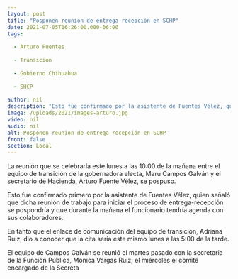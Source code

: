 ```yaml
---
layout: post
title: "Posponen reunion de entrega recepción en SCHP"
date: 2021-07-05T16:26:00.000-06:00
tags:
  
  - Arturo Fuentes
  
  - Transición
  
  - Gobierno Chihuahua
  
  - SHCP
  
author: nil
description: "Esto fue confirmado por la asistente de Fuentes Vélez, quien señaló que dicha reunión de trabajo para iniciar el proceso de entrega-recepción se pospondría probablemente para la tarde de hoy"
image: /uploads/2021/images-arturo.jpg
video: nil
audio: nil
alt: Posponen reunion de entrega recepción en SCHP
front: false
section: Local
---
```


La reunión que se celebraría este lunes a las 10:00 de la mañana entre el equipo de transición de la gobernadora electa, Maru Campos Galván y el secretario de Hacienda, Arturo Fuente Vélez, se pospuso.

Esto fue confirmado primero por la asistente de Fuentes Vélez, quien señaló que dicha reunión de trabajo para iniciar el proceso de entrega-recepción se pospondría y que durante la mañana el funcionario tendría agenda con sus colaboradores.

En tanto que el enlace de comunicación del equipo de transición, Adriana Ruiz, dio a conocer que la cita sería este mismo lunes a las 5:00 de la tarde.

El equipo de Campos Galván se reunió el martes pasado con la secretaria de la Función Pública, Mónica Vargas Ruiz; el miércoles el comité encargado de la Secreta